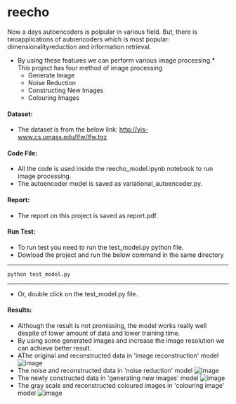 # reecho
Now a days autoencoders is polpular in various field.  But, there is twoapplications  of  autoencoders  which  is  most  popular:   dimensionalityreduction and information retrieval.
* By using these features we can perform various image processing.* This project has four method of image processing
    * Generate Image
    * Noise Reduction
    * Constructing New Images
    * Colouring Images

#### Dataset:
* The dataset is from the below link:
http://vis-www.cs.umass.edu/lfw/lfw.tgz
#### Code File:
* All the code is used inside the reecho_model.ipynb notebook to run image processing.
* The autoencoder model is saved as variational_autoencoder.py.
#### Report:
* The report on this project is saved as report.pdf.
#### Run Test:
* To run test you need to run the test_model.py python file.
* Dowload the project and run the below command in the same directory
***
    python test_model.py
***
* Or, double click on the test_model.py file.

#### Results:
* Although the result is not promissing, the model works really well despite of lower amount of data and lower training time.
* By using some generated images and increase the image resolution we can achieve better result.
* AThe original and reconstructed data in 'image reconstruction' model
![image](https://drive.google.com/uc?export=view&id=1qxioB3VweZ_ic4RUoi2FNbAS6800EZ2y)
* The noise and reconstructed data in 'noise reduction' model
![image](https://drive.google.com/uc?export=view&id=12Rk-6XVnm8ZRX81NjDSrmEscDf_pyB0N)
* The newly constructed data in 'generating new images' model
![image](https://drive.google.com/uc?export=view&id=176ozTaJCjmX4Q30JNnV3Fz3PXrYd-1cs)
* The gray scale and reconstructed coloured images in 'colouring image' model
![image](https://drive.google.com/uc?export=view&id=1hqR80WNKr_QBAUFD4RXcpxFge4VsSbsm)